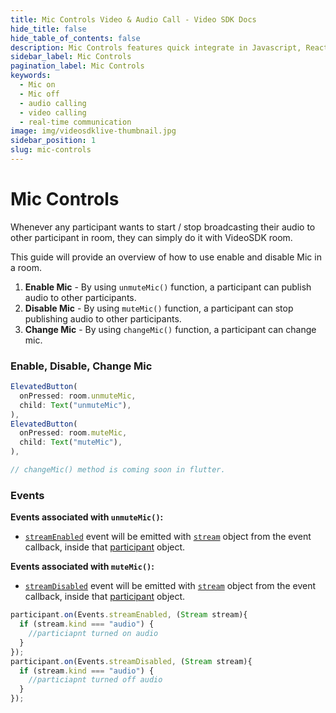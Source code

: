 ```yaml
---
title: Mic Controls Video & Audio Call - Video SDK Docs
hide_title: false
hide_table_of_contents: false
description: Mic Controls features quick integrate in Javascript, React JS, Android, IOS, React Native, Flutter with Video SDK to add live video & audio conferencing to your applications.
sidebar_label: Mic Controls
pagination_label: Mic Controls
keywords:
  - Mic on
  - Mic off
  - audio calling
  - video calling
  - real-time communication
image: img/videosdklive-thumbnail.jpg
sidebar_position: 1
slug: mic-controls
---
```


# Mic Controls

Whenever any participant wants to start / stop broadcasting their audio to other participant in room, they can simply do it with VideoSDK room.

This guide will provide an overview of how to use enable and disable Mic in a room.

1. **Enable Mic** - By using `unmuteMic()` function, a participant can publish audio to other participants.
2. **Disable Mic** - By using `muteMic()` function, a participant can stop publishing audio to other participants.
3. **Change Mic** - By using `changeMic()` function, a participant can change mic.

### Enable, Disable, Change Mic

```js
ElevatedButton(
  onPressed: room.unmuteMic,
  child: Text("unmuteMic"),
),
ElevatedButton(
  onPressed: room.muteMic,
  child: Text("muteMic"),
),

// changeMic() method is coming soon in flutter.
```

### Events

**Events associated with `unmuteMic()`:**

- [`streamEnabled`](../../../api/sdk-reference/participant-class/events.md#streamEnabled) event will be emitted with [`stream`](../../../api/sdk-reference/stream-class/introduction.md) object from the event callback, inside that [participant](../../../api/sdk-reference/participant-class/introduction.md) object.

**Events associated with `muteMic()`:**

- [`streamDisabled`](../../../api/sdk-reference/participant-class/events.md#streamDisabled) event will be emitted with [`stream`](../../../api/sdk-reference/stream-class/introduction.md) object from the event callback, inside that [participant](../../../api/sdk-reference/participant-class/introduction.md) object.

```js
participant.on(Events.streamEnabled, (Stream stream){
  if (stream.kind === "audio") {
    //particiapnt turned on audio
  }
});
participant.on(Events.streamDisabled, (Stream stream){
  if (stream.kind === "audio") {
    //particiapnt turned off audio
  }
});
```
